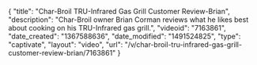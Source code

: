 {
    "title": "Char-Broil TRU-Infrared Gas Grill Customer Review-Brian",
    "description": "Char-Broil owner Brian Corman reviews what he likes best about cooking on his TRU-Infrared gas grill.",
    "videoid": "7163861",
    "date_created": "1367588636",
    "date_modified": "1491524825",
    "type": "captivate",
    "layout": "video",
    "url": "\/v\/char-broil-tru-infrared-gas-grill-customer-review-brian\/7163861"
}